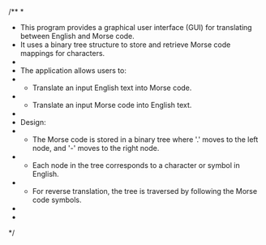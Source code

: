 /**
 * 
 * This program provides a graphical user interface (GUI) for translating between English and Morse code.
 * It uses a binary tree structure to store and retrieve Morse code mappings for characters.
 * 
 * The application allows users to:
 * - Translate an input English text into Morse code.
 * - Translate an input Morse code into English text.
 * 
 * Design:
 * - The Morse code is stored in a binary tree where '.' moves to the left node, and '-' moves to the right node.
 * - Each node in the tree corresponds to a character or symbol in English.
 * - For reverse translation, the tree is traversed by following the Morse code symbols.
 * 
 * 
 */
